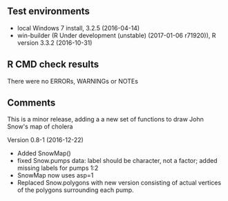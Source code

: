 ## Test environments
* local Windows 7 install, 3.2.5 (2016-04-14)
* win-builder (R Under development (unstable) (2017-01-06 r71920)), R version 3.3.2 (2016-10-31)

## R CMD check results
There were no ERRORs, WARNINGs or NOTEs 
  
## Comments
This is a minor release, adding a a new set of functions to draw John Snow's map of cholera

Version 0.8-1 (2016-12-22)

* Added SnowMap()
* fixed Snow.pumps data:  label should be character, not a factor; added missing labels for pumps 1:2
* SnowMap now uses asp=1
* Replaced Snow.polygons with new version consisting of actual vertices of the polygons surrounding each pump.

